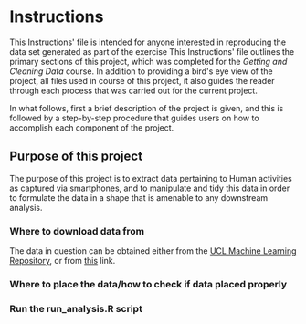 Instructions
=====================

This Instructions' file is intended for anyone interested in reproducing the data set generated as part of the exercise
This Instructions' file outlines the primary sections of this project, which was completed for the *Getting and Cleaning Data* course. In addition to providing a bird's eye view of the project, all files used in course of this project, it also guides the reader through each process that was carried out for the current project.

In what follows, first a brief description of the project is given, and this is followed by a step-by-step procedure that guides users on how to accomplish each component of the project.

## Purpose of this project ##

The purpose of this project is to extract data pertaining to Human activities as captured via smartphones, and to manipulate and tidy this data in order to formulate the data in a shape that is amenable to any downstream analysis.

### Where to download data from ###

The data in question can be obtained either from the [UCL Machine Learning Repository](http://archive.ics.uci.edu/ml/datasets/Human+Activity+Recognition+Using+Smartphones), or from [this](https://d396qusza40orc.cloudfront.net/getdata%2Fprojectfiles%2FUCI%20HAR%20Dataset.zip) link.

### Where to place the data/how to check if data placed properly ###


### Run the run_analysis.R script ###


